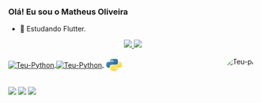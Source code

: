 ### Olá! Eu sou o Matheus Oliveira

- 🌱 Estudando Flutter.

<div align="center">
  <a href="https://github.com/matheusd-oliveira">
  <img height="180em" src="https://github-readme-stats.vercel.app/api?username=matheusd-oliveira&show_icons=true&theme=dark&include_all_commits=true&count_private=true"/>
  <img height="180em" src="https://github-readme-stats.vercel.app/api/top-langs/?username=matheusd-oliveira&layout=compact&langs_count=7&theme=dark"/>
</div>
<div style="display: inline_block"><br>

  
  <img align="center" alt="Teu-Python" height="30" width="40" src="https://cdn.jsdelivr.net/gh/devicons/devicon/icons/dart/dart-original.svg">
  <img align="center" alt="Teu-Python" height="30" width="40" src="https://cdn.jsdelivr.net/gh/devicons/devicon/icons/flutter/flutter-original.svg">
  <img align="center" alt="Teu-Python" height="30" width="40" src="https://raw.githubusercontent.com/devicons/devicon/master/icons/python/python-original.svg">
  <img align="right" alt="Teu-pic" height="150" style="border-radius:50px;" src="https://cdn.discordapp.com/attachments/800892630342828073/951664262433112064/imagem1.png">
</div>
 
##
  
<div> 
  <a href="https://www.instagram.com/eii.matheus" target="_blank"><img src="https://img.shields.io/badge/-Instagram-%23E4405F?style=for-the-badge&logo=instagram&logoColor=white" target="_blank"></a>
  <a href = "mailto:matheussilvaolveira@gmail.com"><img src="https://img.shields.io/badge/-Gmail-%23333?style=for-the-badge&logo=gmail&logoColor=white" target="_blank"></a>
  <a href="https://www.linkedin.com/in/matheus-oliveira-b15512202/" target="_blank"><img src="https://img.shields.io/badge/-LinkedIn-%230077B5?style=for-the-badge&logo=linkedin&logoColor=white" target="_blank"></a> 
</div>

 
 
